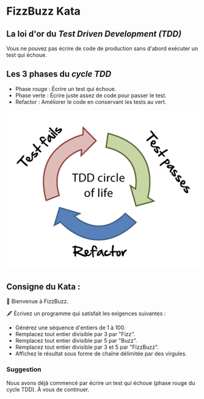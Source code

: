 # FizzBuzz Kata

## La loi d'or du _Test Driven Development (TDD)_

Vous ne pouvez pas écrire de code de production sans d'abord exécuter un test qui échoue.

## Les 3 phases du _cycle TDD_

* Phase rouge : Écrire un test qui échoue.
* Phase verte : Écrire juste assez de code pour passer le test.
* Refactor : Améliorer le code en conservant les tests au vert.

![Red-Green-Refactor](tdd-image.png)

## Consigne du Kata :

👋 Bienvenue à FizzBuzz.

🖋️ Écrivez un programme qui satisfait les exigences suivantes :

* Générez une séquence d'entiers de 1 à 100.
* Remplacez tout entier divisible par 3 par "Fizz".
* Remplacez tout entier divisible par 5 par "Buzz".
* Remplacez tout entier divisible par 3 et 5 par "FizzBuzz".
* Affichez le résultat sous forme de chaîne délimitée par des virgules.

### Suggestion ###

Nous avons déjà commencé par écrire un test qui échoue (phase rouge du cycle TDD). 
À vous de continuer.
